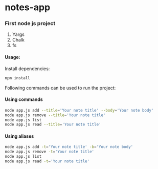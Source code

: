 # notes-app
### First node js project
1. Yargs
1. Chalk
1. fs

#### Usage:
Install dependencies:
```bash
npm install
```
Following commands can be used to run the project:

#### Using commands
```bash
node app.js add --title='Your note title' --body='Your note body'
node app.js remove --title='Your note title'
node app.js list
node app.js read --title='Your note title'
```

#### Using aliases
```bash
node app.js add -t='Your note title' -b='Your note body'
node app.js remove -t='Your note title'
node app.js list
node app.js read -t='Your note title'
```